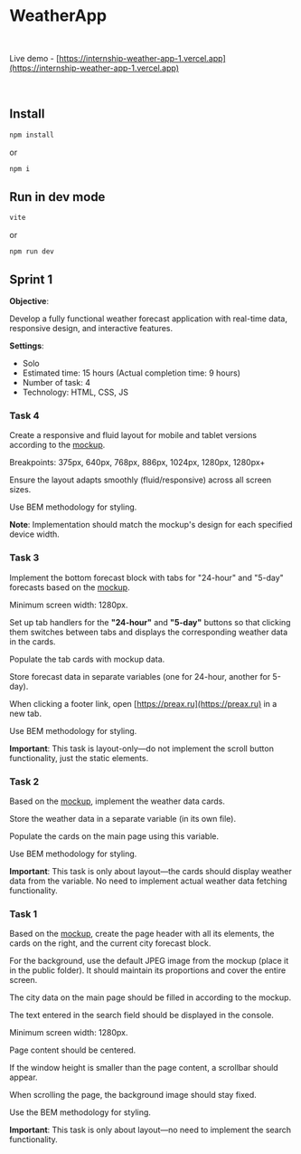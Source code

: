 # WeatherApp

<br>

Live demo - [https://internship-weather-app-1.vercel.app](https://internship-weather-app-1.vercel.app)

<br>

## Install

```sh
npm install
```
or
```sh
npm i
```

## Run in dev mode

```sh
vite
```
or
```
npm run dev
```

## Sprint 1

**Objective**:

Develop a fully functional weather forecast application with real-time data, responsive design, and interactive features.

**Settings**:
+ Solo
+ Estimated time: 15 hours (Actual completion time: 9 hours)
+ Number of task: 4
+ Technology: HTML, CSS, JS

### Task 4

Create a responsive and fluid layout for mobile and tablet versions according to the [mockup](https://www.figma.com/design/60Iap3oS9KpQ6XPuBK8CZ2/Weather-App.-1-sprint.-4-task?m=auto&t=dSkiGmTdc6TN5fqV-6).

Breakpoints: 375px, 640px, 768px, 886px, 1024px, 1280px, 1280px+

Ensure the layout adapts smoothly (fluid/responsive) across all screen sizes.

Use BEM methodology for styling.

**Note**: Implementation should match the mockup's design for each specified device width.

### Task 3

Implement the bottom forecast block with tabs for "24-hour" and "5-day" forecasts based on the [mockup](https://www.figma.com/design/PkI39bflCAuGAhk5SdHuXS/Weather-App.-1-sprint.-3-task?m=auto&t=dSkiGmTdc6TN5fqV-6).

Minimum screen width: 1280px.

Set up tab handlers for the **"24-hour"** and **"5-day"** buttons so that clicking them switches between tabs and displays the corresponding weather data in the cards.

Populate the tab cards with mockup data.

Store forecast data in separate variables (one for 24-hour, another for 5-day).

When clicking a footer link, open [https://preax.ru](https://preax.ru) in a new tab.

Use BEM methodology for styling.

**Important**: This task is layout-only—do not implement the scroll button functionality, just the static elements.

### Task 2

Based on the [mockup](https://www.figma.com/design/WKp7YJWSjyfvz0FxBl9DMd/Weather-App.-1-sprint.-2-task?m=auto&t=dSkiGmTdc6TN5fqV-6), implement the weather data cards.

Store the weather data in a separate variable (in its own file).

Populate the cards on the main page using this variable.

Use BEM methodology for styling.

**Important**: This task is only about layout—the cards should display weather data from the variable. No need to implement actual weather data fetching functionality.

### Task 1

Based on the [mockup](https://www.figma.com/file/HYsEoE13I6ecXIiOj1fkSe/Weather-App.-1-sprint.-1-task?type=design&node-id=0-1&mode=design&t=8oVEZdTnnFVrRrsC-0), create the page header with all its elements, the cards on the right, and the current city forecast block.

For the background, use the default JPEG image from the mockup (place it in the public folder). It should maintain its proportions and cover the entire screen.

The city data on the main page should be filled in according to the mockup.

The text entered in the search field should be displayed in the console.

Minimum screen width: 1280px.

Page content should be centered.

If the window height is smaller than the page content, a scrollbar should appear.

When scrolling the page, the background image should stay fixed.

Use the BEM methodology for styling.

**Important**: This task is only about layout—no need to implement the search functionality.